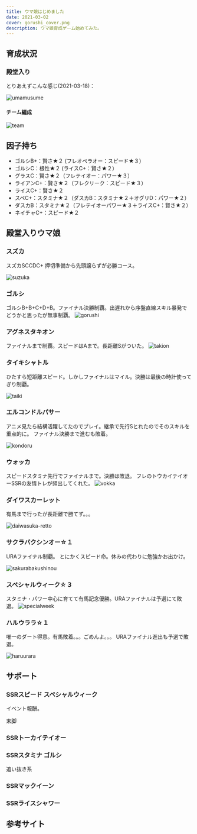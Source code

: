 ```yaml
---
title: ウマ娘はじめました
date: 2021-03-02
cover: gorushi_cover.png
description: ウマ娘育成ゲーム始めてみた。
---
```

## 育成状況

<LinkOpenGraph url="https://atarukodaka.github.io/game/umamusume/umamusume/"/>

### 殿堂入り
とりあえずこんな感じ(2021-03-18)：

![umamusume](./umamusume-2021-03-18.jpg)

#### チーム編成

![team](./team-2021-03-27.png)

## 因子持ち

- ゴルシB+：賢さ★２ (フレオペラオー：スピード★３）
- ゴルシC：根性★２ (ライスC+：賢さ★２）
- グラスC：賢さ★２（フレテイオー：パワー★３）
- ライアンC+：賢さ★２（フレクリーク：スピード★３）
- ライスC+：賢さ★２
- スペC+：スタミナ★２（ダスカB：スタミナ★２＋オグリD：パワー★２）
- ダスカB：スタミナ★２（フレテイオーパワー★３＋ライスC+：賢さ★２）
- ネイチャC+：スピード★２


## 殿堂入りウマ娘
### スズカ
スズカSCCDC+
押切準備から先頭譲らずが必勝コース。

![suzuka](./suzuka.png)

### ゴルシ
ゴルシB+B+C+D+B。ファイナル決勝制覇。出遅れから序盤直線スキル暴発でどうかと思ったが無事制覇。
![gorushi](./gorushi.png)


### アグネスタキオン
ファイナルまで制覇。スピードはAまで。長距離Sがついた。
![takion](./takion.png)

### タイキシャトル
ひたすら短距離スピード。しかしファイナルはマイル。決勝は最後の時計使ってぎり制覇。

![taiki](./taikishatoru.jpg)

### エルコンドルパサー
アニメ見たら結構活躍してたのでプレイ。継承で先行Sとれたのでそのスキルを重点的に。
ファイナル決勝まで進むも敗着。

![kondoru](./erukondorupasa.jpg)

### ウォッカ
スピードスタミナ先行でファイナルまで。決勝は敗退。
フレのトウカイテイオーSSRの友情トレが頻出してくれた。
![vokka](./vokka.png)

### ダイワスカーレット
有馬まで行ったが長距離で勝てず。。。

![daiwasuka-retto](./daiwa-sukaretto.jpg)

### サクラバクシンオー☆１
URAファイナル制覇。
とにかくスピード命。休みの代わりに勉強かお出かけ。

![sakurabakushinou](./sakurabakushinou.png)

### スペシャルウィーク☆３
スタミナ・パワー中心に育てて有馬記念優勝。URAファイナルは予選にて敗退。
![specialweek](./specialweek.png)


### ハルウララ☆１
唯一のダート得意。有馬敗着。。。ごめんよ。。。
URAファイナル進出も予選で敗退。

![haruurara](./haruurara.jpg)


## サポート
### SSRスピード スペシャルウィーク
イベント報酬。

末脚

### SSRトーカイテイオー

### SSRスタミナ ゴルシ
追い抜き系

### SSRマックイーン

### SSRライスシャワー





## 参考サイト
<LinkOpenGraph url="https://umamusume.jp/"/>
<LinkOpenGraph url="https://eruakudiary.hatenablog.com/entry/2021/02/27/220827"/>
<LinkOpenGraph url="https://goziline.com/archives/43607"/>
<LinkOpenGraph url="https://note.com/renekuroi/n/nfcec96121b63"/>
<LinkOpenGraph url="https://wikiwiki.jp/sppenpen/"/>
<LinkOpenGraph url="https://kusocial.hatenablog.com/entry/2021/03/09/212325"/>
<LinkOpenGraph url="https://irohanipotato.com/umamusume_all_b/"/>

<LinkOpenGraph url="https://anond.hatelabo.jp/20210316164637"/>
<LinkOpenGraph url="https://wikiwiki.jp/vip_umamusu/"/>
<LinkOpenGraph url="https://goziline.com/archives/43766"/>
